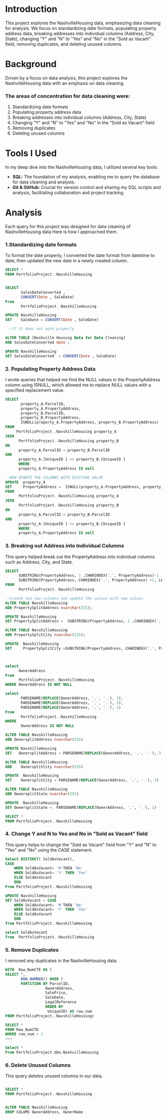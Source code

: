 # Introduction

This project explores the NashvilleHousing data, emphasizing data cleaning for analysis. We focus on standardizing date formats, populating property address data, breaking addresses into individual columns (Address, City, State), changing "Y" and "N" to "Yes" and "No" in the "Sold as Vacant" field, removing duplicates, and deleting unused columns.

# Background

Driven by a focus on data analysis, this project explores the NashvilleHousing data with an emphasis on data cleaning.

### The areas of concentration for data cleaning were:

1. Standardizing date formats
2. Populating property address data
3. Breaking addresses into individual columns (Address, City, State)
4. Changing "Y" and "N" to "Yes" and "No" in the "Sold as Vacant" field
5. Removing duplicates
6. Deleting unused columns

# Tools I Used

In my deep dive into the NashvilleHousing data, I utilized several key tools:

- **SQL:** The foundation of my analysis, enabling me to query the database for data cleaning and analysis.
- **Git & GitHub:** Crucial for version control and sharing my SQL scripts and analysis, facilitating collaboration and project tracking.

# Analysis

Each query for this project was designed for data cleaning of NashvilleHousing data
Here is how I approached them.

### 1.Standardizing date formats

To format the date properly, I converted the date format from datetime to date, then updated the new date in a newly created column.

```sql
SELECT *
FROM PortfolioProject..NavshilleHousing


SELECT 
       SalesDateConverted , 
       CONVERT(Date , SaleDate)
From   
       PortfolioProject..NavshilleHousing

UPDATE NavshilleHousing
SET    SaleDate = CONVERT(Date , SaleDate)

 --if it does not work properly

ALTER TABLE [Nashville Housing Data for Data Cleaning]
ADD SalesDateConverted date ;

UPDATE NavshilleHousing
SET SalesDateConverted  = CONVERT(Date , SaleDate)

```


### 2. Populating Property Address Data

I wrote queries that helped me find the NULL values in the PropertyAddress column using ISNULL, which allowed me to replace NULL values with a specified replacement value.

```sql
SELECT 
       property_A.ParcelID, 
	   property_A.PropertyAddress, 
	   property_B.ParcelID, 
       property_B.PropertyAddress, 
	   ISNULL(property_A.PropertyAddress, property_B.PropertyAddress)
FROM
     PortfolioProject..NavshilleHousing property_A
JOIN 
      PortfolioProject..NavshilleHousing property_B
ON 
      property_A.ParcelID = property_B.ParcelID
AND 
      property_A.[UniqueID ] <> property_B.[UniqueID ]
	  WHERE 
      property_A.PropertyAddress IS null

--NOW UPADTE THE COLUMNS WITH EXISTING VALUE 
UPDATE  property_A
SET     PropertyAddress =  ISNULL(property_A.PropertyAddress, property_B.PropertyAddress)
FROM
      PortfolioProject..NavshilleHousing property_A
JOIN 
      PortfolioProject..NavshilleHousing property_B
ON 
      property_A.ParcelID = property_B.ParcelID
AND 
      property_A.[UniqueID ] <> property_B.[UniqueID ]
	  WHERE 
      property_A.PropertyAddress IS null

```

### 3. Breaking out Address into Individual Columns

This query helped break out the PropertyAddress into individual columns such as Address, City, and State.

```sql
SELECT 
      SUBSTRING(PropertyAddress, 1 ,CHARINDEX(',', PropertyAddress)-1 ) AS Address, 
      SUBSTRING(PropertyAddress, CHARINDEX(',', PropertyAddress) +1, LEN(PropertyAddress)) AS Address
FROM 
      PortfolioProject..NavshilleHousing

--Create two new columns and update the values with new values
ALTER TABLE NavshilleHousing
ADD PropertySplitAddress nvarchar(225);

UPDATE NavshilleHousing
SET PropertySplitAddress =  SUBSTRING(PropertyAddress, 1 ,CHARINDEX(',', PropertyAddress)-1 )

ALTER TABLE NavshilleHousing
ADD PropertySplitCity nvarchar(225);

UPDATE  NavshilleHousing
SET     PropertySplitCity =SUBSTRING(PropertyAddress, CHARINDEX(',', PropertyAddress) +1, LEN(PropertyAddress))



select 
      OwnerAddress
From 
      PortfolioProject..NavshilleHousing
WHERE OwnerAddress IS NOT NULL

select 
       PARSENAME(REPLACE(OwnerAddress, ',', '.'), 3),  
       PARSENAME(REPLACE(OwnerAddress, ',', '.'), 2),  
       PARSENAME(REPLACE(OwnerAddress, ',', '.'), 1)
From 
       PortfolioProject..NavshilleHousing
WHERE 
       OwnerAddress IS NOT NULL

ALTER TABLE NavshilleHousing
ADD OwnersplitAddress nvarchar(255)

UPDATE NavshilleHousing
SET   OwnersplitAddress = PARSENAME(REPLACE(OwnerAddress, ',', '.'), 3)

ALTER TABLE NavshilleHousing
ADD    OwnersplitCity nvarchar(255)

UPDATE  NavshilleHousing
SET    OwnersplitCity = PARSENAME(REPLACE(OwnerAddress, ',', '.'), 2)

ALTER TABLE NavshilleHousing
ADD OwnersplitState nvarchar(255)

UPDATE  NavshilleHousing
SET OwnersplitState =  PARSENAME(REPLACE(OwnerAddress, ',', '.'), 1)

SELECT *
FROM PortfolioProject..NavshilleHousing
```

### 4. Change Y and N to Yes and No in "Sold as Vacant" field

This query helps to change the "Sold as Vacant" field from "Y" and "N" to "Yes" and "No" using the CASE statement.

```sql
Select DISTINCT( SoldAsVacant),
CASE
    WHEN SoldAsVacant= 'N'THEN 'No'
	WHEN SoldAsVacant= 'Y' THEN 'Yes'
	ELSE SoldAsVacant
	END
From PortfolioProject..NavshilleHousing

UPDATE NavshilleHousing
SET SoldAsVacant = CASE
    WHEN SoldAsVacant= 'N'THEN 'No'
	WHEN SoldAsVacant= 'Y' THEN 'Yes'
	ELSE SoldAsVacant
	END
from PortfolioProject..NavshilleHousing

select SoldAsVacant
from  PortfolioProject..NavshilleHousing

```


### 5. Remove Duplicates
I removed any duplicates in the NashvilleHousing data.

```sql
WITH  Row_NumCTE AS (
SELECT *, 
       ROW_NUMBER() OVER (
	   PARTITION BY ParcelID,
	              OwnerAddress,
				  SalePrice,
				  SaleDate,
				  LegalReference
				  ORDER BY 
	               UniqueID) AS row_num
FROM PortfolioProject..NavshilleHousing)

SELECT *
FROM Row_NumCTE
WHERE row_num > 1
~~~

Select *
From PortfolioProject.dbo.NashvilleHousing
```

### 6. Delete Unused Columns

This query deletes unused columns in our data.

```sql

SELECT *
FROM PortfolioProject..NavshilleHousing


ALTER TABLE NavshilleHousing
DROP COLUMS OwnerAddress, OwnerName
```
